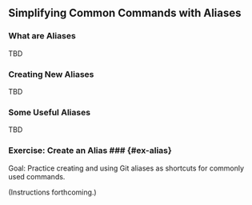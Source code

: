 Simplifying Common Commands with Aliases
----------------------------------------

### What are Aliases ###

TBD

<!--

  * Don't you wish git supported an unstage command?

-->


### Creating New Aliases ###

TBD

<!--

  Pg. 62

-->

### Some Useful Aliases ###

TBD

### Exercise: Create an Alias ### {#ex-alias}

<div class="notes">

Goal: Practice creating and using Git aliases as shortcuts for
commonly used commands.

</div>

(Instructions forthcoming.)
